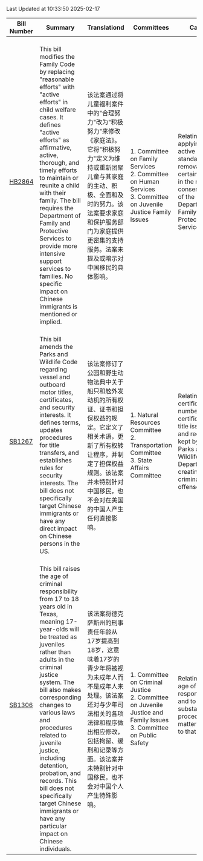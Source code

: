 Last Updated at 10:33:50 2025-02-17

|Bill Number|Summary|Translationd|Committees|Caption|Authors|Last Actiond|
|-|-|-|-|-|-|-|
|[HB2864](https://capitol.texas.gov/BillLookup/History.aspx?LegSess=89R&Bill=HB2864)|<br>This bill modifies the Family Code by replacing "reasonable efforts" with "active efforts" in child welfare cases. It defines "active efforts" as affirmative, active, thorough, and timely efforts to maintain or reunite a child with their family. The bill requires the Department of Family and Protective Services to provide more intensive support services to families. No specific impact on Chinese immigrants is mentioned or implied.<br>|<br>该法案通过将儿童福利案件中的"合理努力"改为"积极努力"来修改《家庭法》。它将"积极努力"定义为维持或重新团聚儿童与其家庭的主动、积极、全面和及时的努力。该法案要求家庭和保护服务部门为家庭提供更密集的支持服务。法案未提及或暗示对中国移民的具体影响。<br>|<br>1. Committee on Family Services<br>2. Committee on Human Services<br>3. Committee on Juvenile Justice  Family Issues<br>|Relating to applying an active efforts standard for the removal of certain children in the managing conservatorship of the Department of Family and Protective Services.|Noble|02/14/2025 H Filed|
|[SB1267](https://capitol.texas.gov/BillLookup/History.aspx?LegSess=89R&Bill=SB1267)|<br>This bill amends the Parks and Wildlife Code regarding vessel and outboard motor titles, certificates, and security interests. It defines terms, updates procedures for title transfers, and establishes rules for security interests. The bill does not specifically target Chinese immigrants or have any direct impact on Chinese persons in the US.<br>|<br>该法案修订了公园和野生动物法典中关于船只和舷外发动机的所有权证、证书和担保权益的规定。它定义了相关术语，更新了所有权转让程序，并制定了担保权益规则。该法案并未特别针对中国移民，也不会对在美国的中国人产生任何直接影响。<br>|<br>1. Natural Resources Committee<br>2. Transportation Committee<br>3. State Affairs Committee<br>|Relating to certificates of number and certificates of title issued by and records kept by the Parks and Wildlife Department; creating a criminal offense.|Alvarado|02/13/2025 S Filed|
|[SB1306](https://capitol.texas.gov/BillLookup/History.aspx?LegSess=89R&Bill=SB1306)|<br>This bill raises the age of criminal responsibility from 17 to 18 years old in Texas, meaning 17-year-olds will be treated as juveniles rather than adults in the criminal justice system. The bill also makes corresponding changes to various laws and procedures related to juvenile justice, including detention, probation, and records. This bill does not specifically target Chinese immigrants or have any particular impact on Chinese individuals.<br>|<br>该法案将德克萨斯州的刑事责任年龄从17岁提高到18岁，这意味着17岁的青少年将被视为未成年人而不是成年人来处理。该法案还对与少年司法相关的各项法律和程序做出相应修改，包括拘留、缓刑和记录等方面。该法案并未特别针对中国移民，也不会对中国个人产生特殊影响。<br>|<br>1. Committee on Criminal Justice<br>2. Committee on Juvenile Justice and Family Issues<br>3. Committee on Public Safety<br>|Relating to the age of criminal responsibility and to certain substantive and procedural matters related to that age.|Cook|02/14/2025 S Filed|
